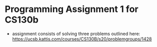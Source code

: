# Programming Assignment 1 for CS130b

* assignment consists of solving three problems outlined here: https://ucsb.kattis.com/courses/CS130B/s20/problemgroups/1428
